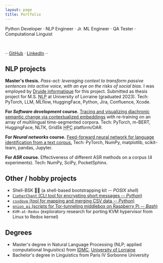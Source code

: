 ```yaml
---
layout: page
title: Portfolio
---
```


<div class="message blurb">

Python Developer&nbsp;·
NLP Engineer&nbsp;·
Jr. ML Engineer&nbsp;·
QA Tester&nbsp;·
Computational Linguist

<br/>

··
<a href="https://github.com/tabbyrobin">GitHub</a>&nbsp;·
<a href="https://www.linkedin.com/in/scott-t-9a5550222/">LinkedIn</a>
··

</div>

## NLP projects

__Master's thesis.__
*Pass-act: leveraging context to transform passive sentences into active voice, with an eye on the risks of social bias*.
I was employed by [Druide informatique](https://www.druide.com/) for this
project. Submitted as thesis project for M.S. <abbr title="Natural Language
Processing">NLP</abbr> at University of Lorraine (graduated 2023).
Tech: PyTorch, LLM, MLflow, HuggingFace, Python, Jira, Confluence, Xcode.

__For *Software development* course.__
[Tracing and visualizing diachronic semantic change via contextualized embeddings](https://github.com/2022-2023-M2-NLP-Group-5/scalable_semantic_shift/blob/6578e77412ea8d1cf3e0674f9853930fcd00eab8/README.md)
with re-training on an array of multilingual time-segmented corpora.
Tech: PyTorch, m-BERT, HuggingFace, NLTK, Grid5k <abbr title="High-performance computing">HPC</abbr> platform/OAR.

__For *Neural networks* course.__
[Feed-forward neural network for language identification from a text corpus.](https://github.com/2022-23-M2-NLP-NN-project-topic-4/language-identification/blob/main/NN-project.ipynb)
Tech: PyTorch, NumPy, matplotlib, scikit-learn, pandas, Jupyter.

__For *ASR* course.__
Effectiveness of different ASR methods on a corpus (4 experiments).
Tech: NumPy, SciPy, PocketSphinx.

## Other / hobby projects

* Shell-BSK 🐚🍲 (a shell-based bootstrapping kit -- *POSIX shell*)
* [`CipherChant` (CLI tool for encrypting short messages -- *Python*)](https://github.com/tabbyrobin/CipherChant/)
* [`csvdove` (tool for mapping and merging CSV data -- *Python*)](https://github.com/tabbyrobin/csvdove/)
* [`onion_pi` (scripts for Tor-tunneling middlebox on Raspberry Pi -- *Bash*)](https://github.com/tabbyrobin/onion_pi)
* `KVM-at-Redox` (exploratory research for porting KVM hypervisor from Linux to Redox kernel)

## Degrees

* Master's degree in Natural Language Processing (NLP; applied computational
  linguistics) from [IDMC](https://idmc.univ-lorraine.fr/), [University of
  Lorraine](https://www.univ-lorraine.fr/en/univ-lorraine/)
* Bachelor's degree in Linguistics from Paris IV Sorbonne University
